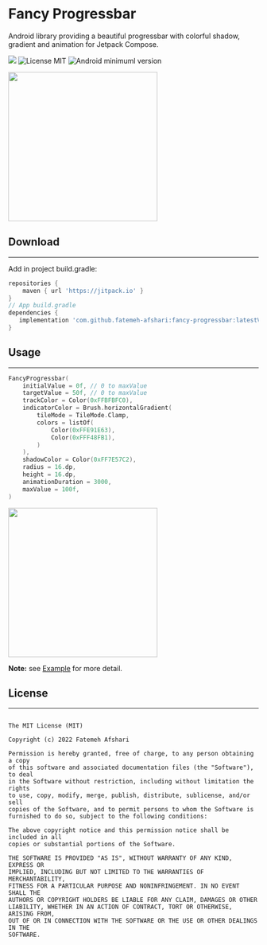 # Fancy Progressbar

Android library providing a beautiful progressbar with colorful shadow, gradient and animation for
Jetpack Compose.

[![](https://jitpack.io/v/fatemeh-afshari/fancy-progressbar.svg)](https://jitpack.io/#fatemeh-afshari/fancy-progressbar)
![License MIT](https://img.shields.io/badge/MIT-9E9F9F?style=flat-square&label=License)
![Android minimuml version](https://img.shields.io/badge/21+-9E9F9F?style=flat-square&label=Minimum&logo=android)

<img width="300" src= "https://user-images.githubusercontent.com/67331684/205398435-e8070208-3448-4c30-bcf8-b5cad859f982.gif">

## Download
--------
Add in project build.gradle:

```gradle
repositories {
    maven { url 'https://jitpack.io' }
}
// App build.gradle
dependencies {
   implementation 'com.github.fatemeh-afshari:fancy-progressbar:latestVersion'
}
```

## Usage
--------
```kotlin
FancyProgressbar(
    initialValue = 0f, // 0 to maxValue
    targetValue = 50f, // 0 to maxValue
    trackColor = Color(0xFFBFBFC0),
    indicatorColor = Brush.horizontalGradient(
        tileMode = TileMode.Clamp,
        colors = listOf(
            Color(0xFFE91E63),
            Color(0xFFF48FB1),
        )
    ),
    shadowColor = Color(0xFF7E57C2),
    radius = 16.dp,
    height = 16.dp,
    animationDuration = 3000,
    maxValue = 100f,
)
```

<img width="300" src="https://user-images.githubusercontent.com/67331684/205386545-36f31173-dd0b-4ee8-bb79-3a53085cc59f.png">

**Note:** see [Example](app/src/main/java/com/fancy/progressbar/MainActivity.kt) for more detail.

## License
----------
```
  
The MIT License (MIT)

Copyright (c) 2022 Fatemeh Afshari

Permission is hereby granted, free of charge, to any person obtaining a copy
of this software and associated documentation files (the "Software"), to deal
in the Software without restriction, including without limitation the rights
to use, copy, modify, merge, publish, distribute, sublicense, and/or sell
copies of the Software, and to permit persons to whom the Software is
furnished to do so, subject to the following conditions:

The above copyright notice and this permission notice shall be included in all
copies or substantial portions of the Software.

THE SOFTWARE IS PROVIDED "AS IS", WITHOUT WARRANTY OF ANY KIND, EXPRESS OR
IMPLIED, INCLUDING BUT NOT LIMITED TO THE WARRANTIES OF MERCHANTABILITY,
FITNESS FOR A PARTICULAR PURPOSE AND NONINFRINGEMENT. IN NO EVENT SHALL THE
AUTHORS OR COPYRIGHT HOLDERS BE LIABLE FOR ANY CLAIM, DAMAGES OR OTHER
LIABILITY, WHETHER IN AN ACTION OF CONTRACT, TORT OR OTHERWISE, ARISING FROM,
OUT OF OR IN CONNECTION WITH THE SOFTWARE OR THE USE OR OTHER DEALINGS IN THE
SOFTWARE.

```
